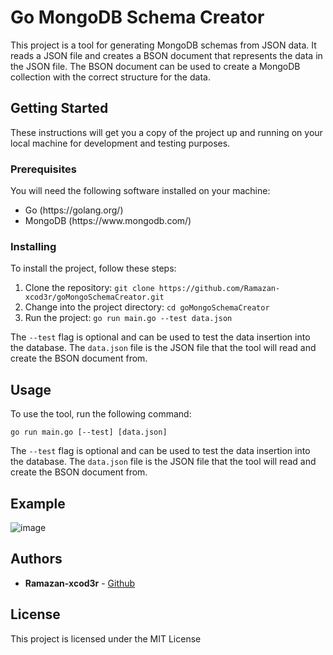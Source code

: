 <h1>Go MongoDB Schema Creator</h1>
<p>This project is a tool for generating MongoDB schemas from JSON data. It reads a JSON file and creates a BSON document that represents the data in the JSON file. The BSON document can be used to create a MongoDB collection with the correct structure for the data.</p>
<h2>Getting Started</h2>
<p>These instructions will get you a copy of the project up and running on your local machine for development and testing purposes.</p>
<h3>Prerequisites</h3>
<p>You will need the following software installed on your machine:</p>
<ul>
<li>Go (https://golang.org/)</li>
<li>MongoDB (https://www.mongodb.com/)</li>
</ul>
<h3>Installing</h3>
<p>To install the project, follow these steps:</p>
<ol>
<li>Clone the repository: <code>git clone https://github.com/Ramazan-xcod3r/goMongoSchemaCreator.git</code></li>
<li>Change into the project directory: <code>cd goMongoSchemaCreator</code></li>
<li>Run the project: <code>go run main.go --test data.json</code></li>
</ol>
<p>The <code>--test</code> flag is optional and can be used to test the data insertion into the database. The <code>data.json</code> file is the JSON file that the tool will read and create the BSON document from.</p>
<h2>Usage</h2>
<p>To use the tool, run the following command:</p>
<pre><code>go run main.go [--test] [data.json]</code></pre>
<p>The <code>--test</code> flag is optional and can be used to test the data insertion into the database. The <code>data.json</code> file is the JSON file that the tool will read and create the BSON document from.</p>
<h2>Example</h2>

![image](https://user-images.githubusercontent.com/76232388/208276258-4aabb1a9-6fec-4a8c-a550-2cf142a24c28.png)

<h2>Authors</h2>
<ul>
<li>

**Ramazan-xcod3r** - [Github](https://github.com/Ramazan-xcod3r)

</li>
</ul>
<h2>License</h2>
<p>This project is licensed under the MIT License </p>
